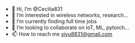 - 👋 Hi, I’m @Cecilia831
- 👀 I’m interested in wireless networks, research...
- 🌱 I’m currently finding full time jobs
- 💞️ I’m looking to collaborate on IoT, ML, pytorch...
- 📫 How to reach me xiyu8831@gmail.com

<!---
Cecilia831/Cecilia831 is a ✨ special ✨ repository because its `README.md` (this file) appears on your GitHub profile.
You can click the Preview link to take a look at your changes.
--->
